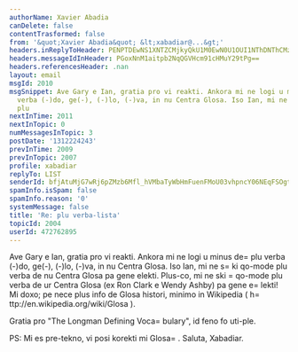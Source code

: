 ```yaml
---
authorName: Xavier Abadia
canDelete: false
contentTrasformed: false
from: '&quot;Xavier Abadia&quot; &lt;xabadiar@...&gt;'
headers.inReplyToHeader: PENPTDEwNS1XNTZCMjkyQkU1M0EwN0U1OUI1NThDNThCMzgwQHBoeC5nYmw+
headers.messageIdInHeader: PGoxNnM1aitpb2NqQGVHcm91cHMuY29tPg==
headers.referencesHeader: .nan
layout: email
msgId: 2010
msgSnippet: Ave Gary e Ian, gratia pro vi reakti. Ankora mi ne logi u minus de plu
  verba (-)do, ge(-), (-)lo, (-)va, in nu Centra Glosa. Iso Ian, mi ne ski qo-mode
  plu
nextInTime: 2011
nextInTopic: 0
numMessagesInTopic: 3
postDate: '1312224243'
prevInTime: 2009
prevInTopic: 2007
profile: xabadiar
replyTo: LIST
senderId: bfjAtuMjG7wRj6pZMzb6Mfl_hVMbaTyWbHmFuenFMoU03vhpncY06NEqFSOgt1sZNPLd1X0nIbYj44VtwxfTMDRTFX-8Qx_MBXpt
spamInfo.isSpam: false
spamInfo.reason: '0'
systemMessage: false
title: 'Re: plu verba-lista'
topicId: 2004
userId: 472762895
---
```










Ave Gary e Ian, gratia pro vi reakti. 
Ankora mi ne logi u minus de=
 plu verba (-)do, ge(-), (-)lo, (-)va, in nu Centra Glosa.
Iso Ian, mi ne s=
ki qo-mode plu verba de nu Centra Glosa pa gene elekti.
Plus-co, mi ne ski =
qo-mode plu verba de ur Centra Glosa (ex Ron Clark e Wendy Ashby) pa gene e=
lekti! Mi doxo; pe nece plus info de Glosa histori, minimo in Wikipedia ( h=
ttp://en.wikipedia.org/wiki/Glosa ).

Gratia pro "The Longman Defining Voca=
bulary", id feno fo uti-ple.

PS: Mi es pre-tekno, vi posi korekti mi Glosa=
.
Saluta,
Xabadiar.





